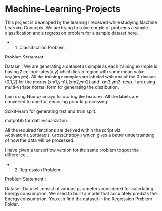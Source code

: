 # Machine-Learning-Projects
This project is developed by the learning I received while studying Machine Learning Concepts. We are trying to solve couple of problems a simple classification and a regression problem for a sample dataset here.

* 1) Classification Problem:

Problem Statement:

Dataset : 
We are generating a dataset as simple as each training example is having 2 co-ordinates(x,y) which lies in region with some mean value say(xm,ym). All the training examples are labeled with one of the 3 classes (0,1,2) for the means (xm1,ym1),(xm2,ym2) and (xm3,ym3) resp. I am using multi-variate normal form for generating the distribution.

I am using Numpy arrays for storing the features. All the labels are converted to one-hot encoding prior to processing.

Scikit-learn for generating test and train split.

matpotlib for data visualization.

All the required functions are derived within the script viz. Activation(),SoftMax(), CrossEntropy() which gives a better understanding of how the data will be processed.

I have given a tensorflow version for the same problem to spot the difference..

* 2) Regression Problem:

Problem Statement :

Dataset:
Dataset consist of various parameters considered for calculating Energy consumption. We need to build a model that accurately predicts the Energy consumption. You can find the dataset in the Regression Problem Folder. 
